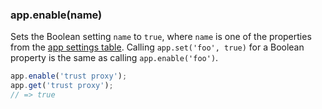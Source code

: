 <h3 id='app.enable'>app.enable(name)<span class="avaibility"></span> <span class="deprecated"></span></h3>

Sets the Boolean setting `name` to `true`, where `name` is one of the properties from the [app settings table](#app.settings.table).
Calling `app.set('foo', true)` for a Boolean property is the same as calling `app.enable('foo')`.

```js
app.enable('trust proxy');
app.get('trust proxy');
// => true
```
